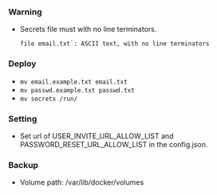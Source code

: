 ### Warning 
  - Secrets file must with no line terminators.
    ```
    file email.txt`: ASCII text, with no line terminators
    ```
### Deploy
  - `mv email.example.txt email.txt`
  - `mv passwd.example.txt passwd.txt`
  - `mv secrets /run/`

### Setting
  - Set url of USER_INVITE_URL_ALLOW_LIST and PASSWORD_RESET_URL_ALLOW_LIST in the config.json.

### Backup
  - Volume path: /var/lib/docker/volumes
